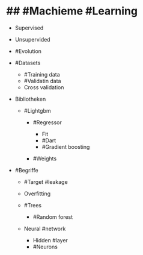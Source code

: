 # ## #Machieme #Learning 

 - Supervised 
 - Unsupervided 
 - #Evolution 
 - #Datasets 

	 - #Training data 
	 - #Validatin data 
	 - Cross validation 

 - Bibliotheken 

	 - #Lightgbm 

		 - #Regressor 

			 - Fit 
			 - #Dart 
			 - #Gradient boosting 

		 - #Weights 

 - #Begriffe 

	 - #Target #leakage 
	 - Overfitting 
	 - #Trees 

		 - #Random forest 

	 - Neural #network 

		 - Hidden #layer 
		 - #Neurons 
